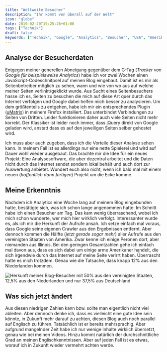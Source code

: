 ```yaml
---
title: "Weltweite Besucher"
description: "Ihr kommt von überall auf der Welt"
icon: "globe"
date: 2019-02-20T19:25:26+01:00
tags: ["Technik"]
draft: false
keywords: ["Technik", "Google", "Analytics", "Besucher", "USA", "Amerika", "Niederlande", "Deutschland"]
---
```


## Analyse der Besucherdaten

Entgegen meiner generellen Abneigung gegenüber dem G-Tag (_Tracker von Google für beispielsweise Analytics_) habe ich vor zwei Wochen einen JavaScript-Codeschnitpsel auf meinen Blog eingebaut. Damit ist es mir als Seitenbetreiber möglich zu sehen, wann und wie von wo aus auf welche meiner Seiten verlinkt/geklickt wurde. Aus Sucht eines Seitenbesuchers hasse ich es, Seiten zu besuchen die mich auf diese Art quer durch das Internet verfolgen und Google dabei helfen mich besser zu analysieren. Um dem größtenteils zu entgehen, habe ich mir ein entsprechendes Plugin ([uMatrix](https://addons.mozilla.org/de/firefox/addon/umatrix/)) in meinem Firefox installiert. Das unterbindet Verbindungen zu Seiten von Dritten. Leider funktionieren daher auch viele Seiten nicht mehr korrekt. Der Klassiker ist leider noch immer, dass jQuery direkt von Google geladen wird, anstatt dass es auf den jeweiligen Seiten selber gehostet wird.

Ich muss aber auch zugeben, dass ich die Vorteile dieser Analyse sehen kann. In meinem Fall ist es allerdings nur eine nette Spielerei und wird auf Dauer wohl wieder ausgebaut. Das brachte mir die Idee für ein neues Projekt: Eine Analysesoftware, die aber dezentral arbeitet und die Daten nicht durch das Internet sendet sondern lokal behält und auch dort zur Auswertung anbietet. Wundert euch also nicht, wenn ich bald mal mit einem neuen (_hoffentlich dann fertigen_) Projekt um die Ecke komme.


## Meine Erkenntnis

Nachdem ich Analytics eine Woche lang auf meinem Blog eingebunden hatte, bestätigte sich, was ich schon lange angenommen hatte: Im Schnitt habe ich einen Besucher am Tag. Das kam wenig überraschend, wobei ich mich schon wunderte, wer mich hier wirklich verfolgt. Interessanter wurde es, als ich mir die Herkunft der Aufrufe ansah. Ich setze einfach mal voraus, dass Google seine eigenen Crawler aus den Ergebnissen entfernt. Aber dennoch kommen die Hälfte (_jetzt gerade sogar mehr_) aller Aufrufe aus den vereinigten Staaten von Amerika. Zwar kenne ich einige Peronen dort, aber niemanden aus Illinois. Bei den geringen Gesamtzahlen gehe ich einfach mal davon aus, dass es sich dabei um einige arme Amerikaner handelt, die sich irgendwie durch das Internet auf meine Seite verirrt haben. Überrascht hatte es mich trotzdem. Genau wie die Tatsache, dass knapp 12% aus den Niederlanden kommen.

![Herkunft meiner Blog-Besucher mit 50% aus den vereinigten Staaten, 12,5% aus den Niederlanden und nur 37,5% aus Deutschland](/img/besucher_herkunft.png)


## Was sich jetzt ändert

Aus diesen niedrigen Zahlen kann bzw. sollte man eigentlich nicht viel ableiten. Aber dennoch denke ich, dass es vielleicht eine gute Idee sein könnte, in Zukunft mehr darauf zu achten, diesen Blog auch noch parallel auf Englisch zu führen. Tatsächlich ist er bereits mehrsprachig. Aber aufgrund mangelnder Zeit habe ich nur wenige Inhalte wirklich übersetzt, genau wie bei meinen Videos. Hinzu kommt natürlich der durchschnittliche Grad an meinen Englischkenntnissen. Aber auf jeden Fall ist es etwas, worauf ich in Zukunft wieder vermehrt achten werde.

